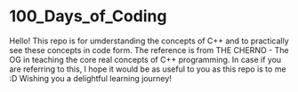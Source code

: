 # 100_Days_of_Coding
Hello! This repo is for umderstanding the concepts of C++ and to practically see these concepts in code form. The reference is from THE CHERNO - The OG in teaching the core real concepts of C++ programming. In case if you are referring to this, I hope it would be as useful to you as this repo is to me :D
Wishing you a delightful learning journey!
